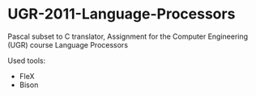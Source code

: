 UGR-2011-Language-Processors
============================

Pascal subset to C translator, Assignment for the Computer Engineering (UGR) course Language Processors
 
Used tools:
  * FleX
  * Bison

